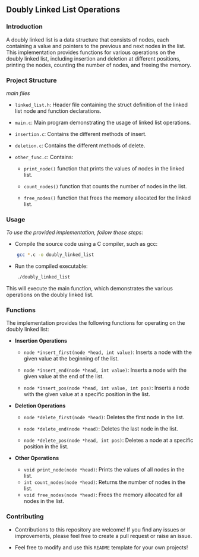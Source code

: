 ## Doubly Linked List Operations

### Introduction

A doubly linked list is a data structure that consists of nodes, each containing a value and pointers to the previous and next nodes in the list. This implementation provides functions for various operations on the doubly linked list, including insertion and deletion at different positions, printing the nodes, counting the number of nodes, and freeing the memory.

### Project Structure
*main files*

- `linked_list.h`: Header file containing the struct definition of the linked list node and function declarations.

- `main.c`: Main program demonstrating the usage of linked list operations.

- `insertion.c`: Contains the different methods of insert.
- `deletion.c`: Contains the different methods of delete.
- `other_func.c`: Contains:
    - `print_node()` function that prints the values of nodes in the linked list.

    - `count_nodes()` function that counts the number of nodes in the list.

    - `free_nodes()` function that frees the memory allocated for the linked list.



### Usage

*To use the provided implementation, follow these steps:*

- Compile the source code using a C compiler, such as gcc:
``` bash
    gcc *.c -o doubly_linked_list
```

- Run the compiled executable:
``` bash
    ./doubly_linked_list
```
This will execute the main function, which demonstrates the various operations on the doubly linked list.

### Functions

The implementation provides the following functions for operating on the doubly linked list:

- **Insertion Operations**

    - `node *insert_first(node *head, int value)`: Inserts a node with the given value at the beginning of the list.

    - `node *insert_end(node *head, int value)`: Inserts a node with the given value at the end of the list.
    - `node *insert_pos(node *head, int value, int pos)`: Inserts a node with the given value at a specific position in the list.

- **Deletion Operations**

    - `node *delete_first(node *head)`: Deletes the first node in the list.

    - `node *delete_end(node *head)`: Deletes the last node in the list.
    - `node *delete_pos(node *head, int pos)`: Deletes a node at a specific position in the list.

- **Other Operations**

    - `void print_node(node *head)`: Prints the values of all nodes in the list.
    - `int count_nodes(node *head)`: Returns the number of nodes in the list.
    - `void free_nodes(node *head)`: Frees the memory allocated for all nodes in the list.

### Contributing

- Contributions to this repository are welcome! If you find any issues or improvements, please feel free to create a pull request or raise an issue.

- Feel free to modify and use this `README` template for your own projects!
